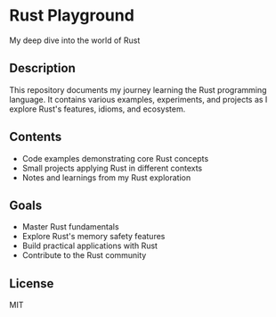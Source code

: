 # Rust Playground

My deep dive into the world of Rust

## Description

This repository documents my journey learning the Rust programming language. It contains various examples, experiments, and projects as I explore Rust's features, idioms, and ecosystem.

## Contents

- Code examples demonstrating core Rust concepts
- Small projects applying Rust in different contexts
- Notes and learnings from my Rust exploration

## Goals

- Master Rust fundamentals
- Explore Rust's memory safety features
- Build practical applications with Rust
- Contribute to the Rust community

## License

MIT

